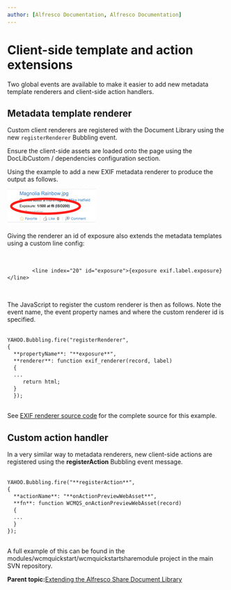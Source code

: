 ```yaml
---
author: [Alfresco Documentation, Alfresco Documentation]
---
```


# Client-side template and action extensions

Two global events are available to make it easier to add new metadata template renderers and client-side action handlers.

## Metadata template renderer

Custom client renderers are registered with the Document Library using the new `registerRenderer` Bubbling event.

Ensure the client-side assets are loaded onto the page using the DocLibCustom / dependencies configuration section.

Using the example to add a new EXIF metadata renderer to produce the output as follows.

![](../images/doclib-metadata-template-renderer.png)

Giving the renderer an id of exposure also extends the metadata templates using a custom line config:

```

        
        <line index="20" id="exposure">{exposure exif.label.exposure}</line>
        
      
```

The JavaScript to register the custom renderer is then as follows. Note the event name, the event property names and where the custom renderer id is specified.

```

YAHOO.Bubbling.fire("registerRenderer",
{
  **propertyName**: "**exposure**",
  **renderer**: function exif_renderer(record, label)
  {      
  ...      
     return html;
  }
  });
  
```

See [EXIF renderer source code](EXIF-renderer-source-code.md#) for the complete source for this example.

## Custom action handler

In a very similar way to metadata renderers, new client-side actions are registered using the **registerAction** Bubbling event message.

```

YAHOO.Bubbling.fire("**registerAction**",
{   
  **actionName**: "**onActionPreviewWebAsset**",
  **fn**: function WCMQS_onActionPreviewWebAsset(record)
  {      
  ...      
  }
});
      
```

A full example of this can be found in the modules/wcmquickstart/wcmquickstartsharemodule project in the main SVN repository.

**Parent topic:**[Extending the Alfresco Share Document Library](../concepts/Share-Doclib-Extend-Intro.md)

